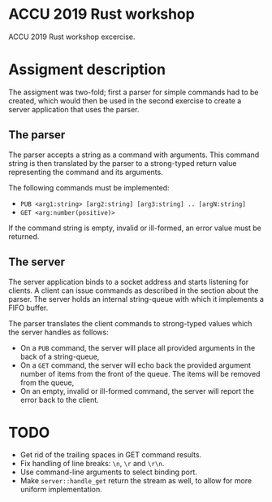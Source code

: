 # ACCU 2019 Rust workshop

ACCU 2019 Rust workshop excercise.


# Assigment description

The assigment was two-fold; first a parser for simple commands had to be created, which would then be used in the second exercise to create a server application that uses the parser.


## The parser

The parser accepts a string as a command with arguments.
This command string is then translated by the parser to a strong-typed return value representing the command and its arguments.

The following commands must be implemented:

* `PUB <arg1:string> [arg2:string] [arg3:string] .. [argN:string]`
* `GET <arg:number(positive)>`

If the command string is empty, invalid or ill-formed, an error value must be returned.


## The server

The server application binds to a socket address and starts listening for clients.
A client can issue commands as described in the section about the parser.
The server holds an internal string-queue with which it implements a FIFO buffer.

The parser translates the client commands to strong-typed values which the server handles as follows:

* On a `PUB` command, the server will place all provided arguments in the back of a string-queue,
* On a `GET` command, the server will echo back the provided argument number of items from the front of the queue. The items will be removed from the queue,
* On an empty, invalid or ill-formed command, the server will report the error back to the client.


# TODO

* Get rid of the trailing spaces in GET command results.
* Fix handling of line breaks: `\n`, `\r` and `\r\n`.
* Use command-line arguments to select binding port.
* Make `server::handle_get` return the stream as well, to allow for more uniform implementation.